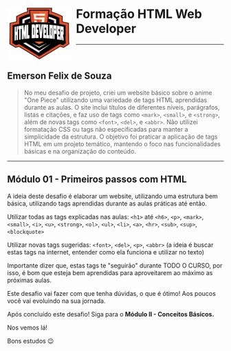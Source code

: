 <div>
<img src="https://github.com/emersonfsti/DIO-Criar-pag-web/blob/main/img/logoforHtml.png?raw=true" alt="Logo Logica de Programação DIO" style="float:left; margin-right:10px;" width="150" height="125"/>
<h1>Formação HTML Web Developer</h1>
</div>
<hr>
<br>

## Emerson Felix de Souza

> No meu desafio de projeto, criei um website básico sobre o anime "One Piece" utilizando uma variedade de tags HTML aprendidas durante as aulas. O site inclui títulos de diferentes níveis, parágrafos, listas e citações, e faz uso de tags como `<mark>`, `<small>`, e `<strong>`, além de novas tags como `<font>`, `<del>`, e `<abbr>`. Não utilizei formatação CSS ou tags não especificadas para manter a simplicidade da estrutura. O objetivo foi praticar a aplicação de tags HTML em um projeto temático, mantendo o foco nas funcionalidades básicas e na organização do conteúdo.

<hr>

## Módulo 01 - Primeiros passos com HTML

A ideia deste desafio é elaborar um website, utilizando uma estrutura bem básica, utilizando tags aprendidas durante as aulas práticas até então.

Utilizar todas as tags explicadas nas aulas: `<h1>` até `<h6>`, `<p>`, `<mark>`, `<small>`, `<i>`, `<u>`, `<strong>`, `<ol>`, `<ul>`, `<li>`, `<a>`, `<hr>`, `<sub>`, `<sup>`, `<blockquote>`

Utilizar novas tags sugeridas: `<font>`, `<del>`, `<p>`, `<abbr>` (a ideia é buscar estas tags na internet, entender como ela funciona e utilizar no texto)

Importante dizer que, estas tags te "seguirão" durante TODO O CURSO, por isso, é bom que esteja bem aprendidas para aproveitarem ao máximo as próximas aulas.

Este desafio vai fazer com que tenha dúvidas, o que é ótimo! Aos poucos você vai evoluindo na sua jornada.

Após concluído este desafio! Siga para o <strong>Módulo II - Conceitos Básicos.</strong>

Nos vemos lá!

Bons estudos 😉
